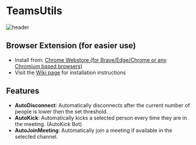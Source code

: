 # TeamsUtils
![header](https://raw.githubusercontent.com/dikahdoff/TeamsUtils/main/resources/header.png)

## Browser Extension (for easier use)
- Install from: [Chrome Webstore (for Brave/Edge/Chrome or any Chromium based browsers)](https://chrome.google.com/webstore/detail/teamsutils/lofcnmcfagedndhofljcijmgoilkghkm)
- Visit the [Wiki page](https://github.com/dikahdoff/TeamsUtils/wiki/Extension-installation-guide) for installation instructions

## Features
- **AutoDisconnect**: 
  Automatically disconnects after the current number of people is lower then the set threshold.
- **AutoKick**: 
  Automatically kicks a selected person every time they are in the meeting. (AutoKick Bot)
- **AutoJoinMeeting**: 
  Automatically join a meeting if available in the selected channel.
